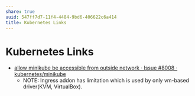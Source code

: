 ```yaml
---
share: true
uuid: 547ff7d7-11f4-4484-9bd6-406622c6a414
title: Kubernetes Links
---
```

# Kubernetes Links
*   [allow minikube be accessible from outside network · Issue #8008 · kubernetes/minikube](https://github.com/kubernetes/minikube/issues/8008)
    *   NOTE: Ingress addon has limitation which is used by only vm-based driver(KVM, VirtualBox).